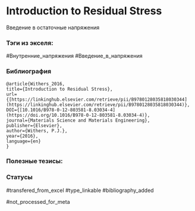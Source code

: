 # Introduction to Residual Stress

Введение в остаточные напряжения

### Тэги из экселя:
#Внутренние_напряжения 
#Введение_в_напряжения 

### Библиография
```
@article{Withers_2016,
title={Introduction to Residual Stress},
url={[https://linkinghub.elsevier.com/retrieve/pii/B9780128035818030344](https://linkinghub.elsevier.com/retrieve/pii/B9780128035818030344)},
DOI={[10.1016/B978-0-12-803581-8.03034-4](https://doi.org/10.1016/B978-0-12-803581-8.03034-4)},
journal={Materials Science and Materials Engineering},
publisher={Elsevier},
author={Withers, P.J.},
year={2016},
language={en}
}
```

### Полезные тезисы:

### Статусы
#transfered_from_excel 
#type_linkable 
#bibliography_added

#not_processed_for_meta
